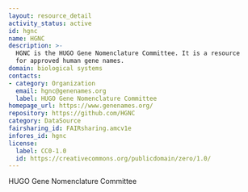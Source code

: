 ```yaml
---
layout: resource_detail
activity_status: active
id: hgnc
name: HGNC
description: >-
  HGNC is the HUGO Gene Nomenclature Committee. It is a resource
  for approved human gene names.
domain: biological systems
contacts:
- category: Organization
  email: hgnc@genenames.org
  label: HUGO Gene Nomenclature Committee
homepage_url: https://www.genenames.org/
repository: https://github.com/HGNC
category: DataSource
fairsharing_id: FAIRsharing.amcv1e
infores_id: hgnc
license:
  label: CC0-1.0
  id: https://creativecommons.org/publicdomain/zero/1.0/
---
```


HUGO Gene Nomenclature Committee
